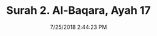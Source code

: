 ---
title       : "Surah 2. Al-Baqara, Ayah 17"
date        : 7/25/2018 2:44:23 PM
draft       : false
type        : "quran"
layout      : "compare"
BookCode    : "CMP"
SurahNumber : "2"
AyahNumber  : "17"
TotalAyah   : "286"
---